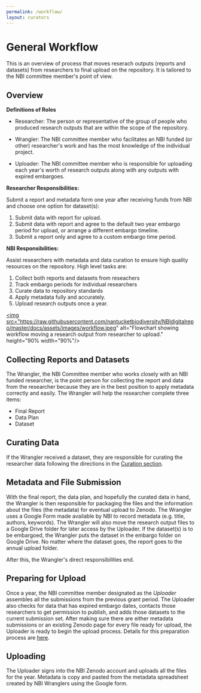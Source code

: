 ```yaml
---
permalink: /workflow/
layout: curators
---
```


# General Workflow
This is an overview of process that moves reserach outputs (reports and datasets) from researchers to final upload on the repository. It is tailored to the NBI committee member's point of view.

## Overview

**Definitions of Roles**

- Researcher: The person or representative of the group of people who produced research outputs that are within the scope of the repository.

- Wrangler: The NBI committee member who facilitates an NBI funded (or other) researcher's work and has the most knowledge of the individual project.

- Uploader: The NBI committee member who is responsible for uploading each year's worth of research outputs along with any outputs with expired embargoes.

**Researcher Responsibilities:**

Submit a report and metadata form one year after receiving funds from NBI and choose one option for dataset(s):
1. Submit data with report for upload.
2. Submit data with report and agree to the default two year embargo period for upload, or arrange a different embargo timeline.
3. Submit a report only and agree to a custom embargo time period.

**NBI Responsibilities:**

Assist researchers with metadata and data curation to ensure high quality resources on the repository.  High level tasks are:
1. Collect both reports and datasets from reseachers
2. Track embargo periods for individual researchers
3. Curate data to repository standards
4. Apply metadata fully and accurately.
5. Upload research outputs once a year.


<a href="https://raw.githubusercontent.com/nantucketbiodiversity/NBIdigitalrepo/master/docs/assets/images/workflow.jpeg"> <img src="https://raw.githubusercontent.com/nantucketbiodiversity/NBIdigitalrepo/master/docs/assets/images/workflow.jpeg" alt="Flowchart showing workflow moving a research output from researcher to upload." height="90% width="90%"/>  

## Collecting Reports and Datasets

The Wrangler, the NBI Committee member who works closely with an NBI funded researcher, is the point person for collecting the report and data from the researcher because they are in the best position to apply metadata correctly and easily.  The Wrangler will help the researcher complete three items:

- Final Report
- Data Plan
- Dataset

## Curating Data

If the Wrangler received a dataset, they are responsible for curating the researcher data following the directions in the <a href="{{site.baseurl}}/curation/">Curation section</a>.


## Metadata and File Submission

With the final report, the data plan, and hopefully the curated data in hand, the Wrangler is then responsible for packaging the files and the information about the files (the metadata) for eventual upload to Zenodo. The Wrangler uses a Google Form made available by NBI to record metadata (e.g. title, authors, keywords).  The Wrangler will also move the research output files to a Google Drive folder for later access by the Uploader. If the dataset(s) is to be embargoed, the Wrangler puts the dataset in the embargo folder on Google Drive.  No matter where the dataset goes, the report goes to the annual upload folder.

After this, the Wrangler's direct responsibilities end.

## Preparing for Upload

Once a year, the NBI committee member designated as the *Uploader* assembles all the submissions from the previous grant period.  The Uploader also checks for data that has expired embargo dates, contacts those researchers to get permission to publish, and adds those datasets to the current submission set.  After making sure there are either metadata submissions or an existing Zenodo page for every file ready for upload, the Uploader is ready to begin the upload process.  Details for this preparation process are <a href="{{site.baseurl}}/upload">here</a>.

## Uploading

The Uploader signs into the NBI Zenodo account and uploads all the files for the year.  Metadata is copy and pasted from the metadata spreadsheet created by NBI Wranglers using the Google form.
